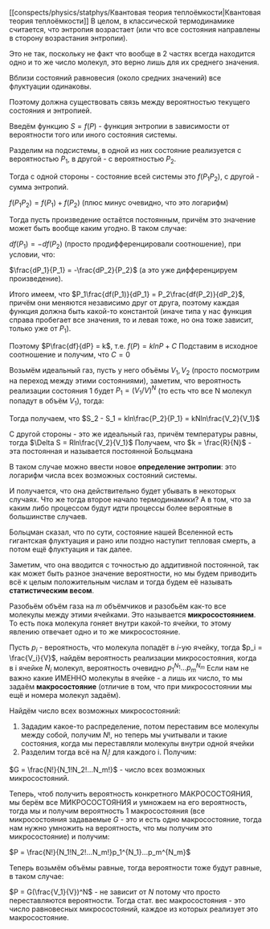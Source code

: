 [[conspects/physics/statphys/Квантовая теория теплоёмкости|Квантовая теория теплоёмкости]]
В целом, в классической термодинамике считается, что энтропия возрастает (или что все состояния направлены в сторону возрастания энтропии).

Это не так, поскольку не факт что вообще в 2 частях всегда находится одно и то же число молекул, это верно лишь для их среднего значения.

Вблизи состояний равновесия (около средних значений) все флуктуации одинаковы.

Поэтому должна существовать связь между вероятностью текущего состояния и энтропией.

Введём функцию $S = f(P)$ - функция энтропии в зависимости от вероятности того или иного состояния системы.

Разделим на подсистемы, в одной из них состояние реализуется с вероятностью $P_1$, в другой - с вероятностью $P_2$.

Тогда с одной стороны - состояние всей системы это $f(P_1P_2)$, с другой - сумма энтропий.

$f(P_1P_2) = f(P_1) + f(P_2)$ (плюс минус очевидно, что это логарифм)

Тогда пусть произведение остаётся постоянным, причём это значение может быть вообще каким угодно. В таком случае:

$df(P_1) =  -df(P_2)$ (просто продифференцировали соотношение), при условии, что:

$\frac{dP_1}{P_1} = -\frac{dP_2}{P_2}$ (а это уже дифференцируем произведение).

Итого имеем, что $P_1\frac{df(P_1)}{dP_1} = P_2\frac{df(P_2)}{dP_2}$, причём они меняются независимо друг от друга, поэтому каждая функция должна быть какой-то константой (иначе типа у нас функция справа пробегает все значения, то и левая тоже, но она тоже зависит, только уже от $P_1$).

Поэтому
$P\frac{df}{dP} = k$, т.е. $f(P) = klnP + C$
Подставим в исходное соотношение и получим, что $C = 0$

Возьмём идеальный газ, пусть у него объёмы $V_1, V_2$ (просто посмотрим на переход между этими состояниями), заметим, что вероятность реализации состояния 1 будет $P_1 = (V_1/V)^N$ (то есть что все N молекул попадут в объём $V_1$), тогда:

Тогда получаем, что $S_2 - S_1 = kln\frac{P_2}{P_1} = kNln\frac{V_2}{V_1}$

С другой стороны - это же идеальный газ, причём температуры равны, тогда $\Delta S = Rln\frac{V_2}{V_1}$
Получаем, что $k = \frac{R}{N}$ - эта постоянная и называется постоянной Больцмана

В таком случае можно ввести новое **определение энтропии**: это логарифм числа всех возможных состояний системы.

И получается, что она действительно будет убывать в некоторых случаях. Что же тогда второе начало термодинамики? А в том, что за каким либо процессом будут идти процессы более вероятные в большинстве случаев.

Больцман сказал, что по сути, состояние нашей Вселенной есть гигантская флуктуация и рано или поздно наступит тепловая смерть, а потом ещё флуктуация и так далее.

Заметим, что она вводится с точностью до аддитивной постоянной, так как может быть разное значение вероятности, но мы будем приводить всё к целым положительным числам и тогда будем её называть **статистическим весом**.

Разобьём объём газа на $m$ объёмчиков и разобьём как-то все молекулы между этими ячейками. Это называется **микросостоянием**. То есть пока молекула гоняет внутри какой-то ячейки, то этому явлению отвечает одно и то же микросостояние.

Пусть $p_i$ - вероятность, что молекула попадёт в $i$-ую ячейку, тогда $p_i = \frac{V_i}{V}$, найдём вероятность реализации микросостояния, когда в i ячейке $N_i$ молекул, вероятность очевидно $p_1^{N_1}...p_m^{N_m}$
Если нам не важно какие ИМЕННО молекулы в ячейке - а лишь их число, то мы задаём **макросостояние** (отличие в том, что при микросостоянии мы ещё и номера молекул задаём).

Найдём число всех возможных микросостояний:
1) Зададим какое-то распределение, потом переставим все молекулы между собой, получим $N!$, но теперь мы учитывали и такие состояния, когда мы переставляли молекулы внутри одной ячейки
2) Разделим тогда всё на $N_i!$ для каждого i. Получим:

$G = \frac{N!}{N_1!N_2!...N_m!}$ - число всех возможных микросостояний.

Теперь, чтоб получить вероятность конкретного МАКРОСОСТОЯНИЯ, мы берём все МИКРОСОСТОЯНИЯ и умножаем на его вероятность, тогда мы и получим вероятность 1 макросостояния (все микросостояния задаваемые $G$ - это и есть одно макросостояние, тогда нам нужно умножить на вероятность, что мы получим это микросостояние) и получим:

$P = \frac{N!}{N_1!N_2!...N_m!}p_1^{N_1}...p_m^{N_m}$

Теперь возьмём объёмы равные, тогда вероятности тоже будут равные, в таком случае:

$P = G(\frac{V_1}{V})^N$ - не зависит от $N$ потому что просто переставляются вероятности. Тогда стат. вес макросостояния - это число равновесных микросостояний, каждое из которых реализует это макросостояние.

